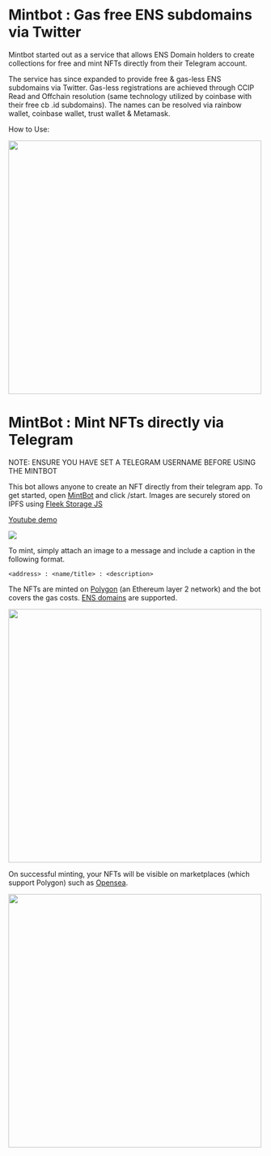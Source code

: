 # Mintbot : Gas free ENS subdomains via Twitter

Mintbot started out as a service that allows ENS Domain holders to create collections for free and mint NFTs directly from their Telegram account.

The service has since expanded to provide free & gas-less ENS subdomains via Twitter. Gas-less registrations are achieved through CCIP Read and Offchain resolution (same technology utilized by coinbase with their free cb .id subdomains). The names can be resolved via rainbow wallet, coinbase wallet, trust wallet & Metamask.

How to Use:

<img src="https://i.ibb.co/2qBdjGJ/Screen-Shot-2022-09-28-at-10-35-10-AM.png" width="500">

# MintBot : Mint NFTs directly via Telegram

NOTE: ENSURE YOU HAVE SET A TELEGRAM USERNAME BEFORE USING THE MINTBOT

This bot allows anyone to create an NFT directly from their telegram app. To get started, open [MintBot](https://t.me/nftmintbot) and click /start.
Images are securely stored on IPFS using [Fleek Storage JS](https://docs.fleek.co/storage/fleek-storage-js/)

[Youtube demo](https://youtu.be/08w-y__hEec/)

[![](http://img.youtube.com/vi/08w-y__hEec/0.jpg)](http://www.youtube.com/watch?v=08w-y__hEec "MintBot: Mint NFTs via Telegram")

To mint, simply attach an image to a message and include a caption in the following format. 

```
<address> : <name/title> : <description>
```
The NFTs are minted on [Polygon](https://polygon.technology/) (an Ethereum layer 2 network) and the bot covers the gas costs. [ENS domains](https://ens.domains/) are supported.



<img src="https://i.ibb.co/FD5CdVV/mintbot.png" width="500">



On successful minting, your NFTs will be visible on marketplaces (which support Polygon) such as [Opensea](https://https://opensea.io/).



<img src="https://i.ibb.co/9rg4Nwj/openseamintbot.png" width="500">


